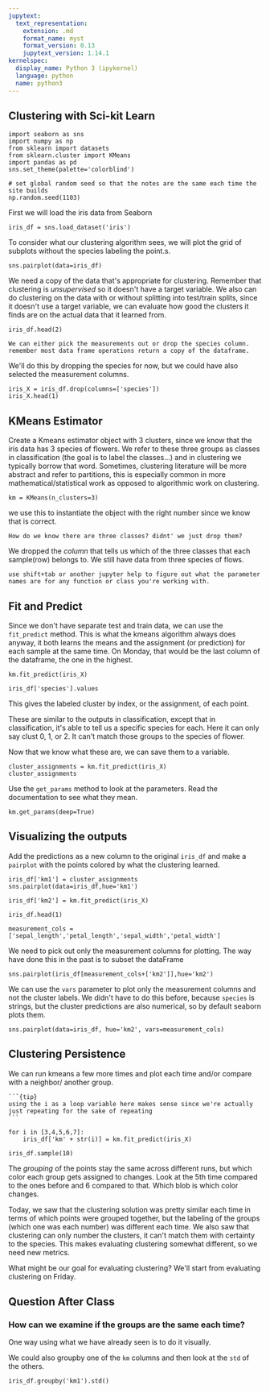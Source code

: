 ```yaml
---
jupytext:
  text_representation:
    extension: .md
    format_name: myst
    format_version: 0.13
    jupytext_version: 1.14.1
kernelspec:
  display_name: Python 3 (ipykernel)
  language: python
  name: python3
---
```



## Clustering with Sci-kit Learn



```{code-cell} ipython3
import seaborn as sns
import numpy as np
from sklearn import datasets
from sklearn.cluster import KMeans
import pandas as pd
sns.set_theme(palette='colorblind')

# set global random seed so that the notes are the same each time the site builds
np.random.seed(1103)
```

First we will load the iris data from Seaborn

```{code-cell} ipython3
iris_df = sns.load_dataset('iris')
```

To consider what our clustering algorithm sees, we will plot the grid of subplots without the species labeling the point.s.

```{code-cell} ipython3
sns.pairplot(data=iris_df)
```

We need a copy of the data that's appropriate for clustering. Remember that clustering is *unsupervised* so it doesn't have a target variable. We also can do clustering on the data with or without splitting into test/train splits, since it doesn't use a target variable, we can evaluate how good the clusters it finds are on the actual data that it learned from.
```{code-cell} ipython3
iris_df.head(2)
```

```{hint}
We can either pick the measurements out or drop the species column.
remember most data frame operations return a copy of the dataframe.
```

We'll do this by dropping the species for now, but we could have also selected the measurement columns.

```{code-cell} ipython3
iris_X = iris_df.drop(columns=['species'])
iris_X.head(1)
```


## KMeans Estimator

Create a Kmeans estimator object with 3 clusters, since we know that the iris data has 3 species of flowers. We refer to these three groups as classes in classification (the goal is to label the classes...) and in clustering we typically borrow that word.  Sometimes, clustering literature will be more abstract and refer to partitions, this is especially common in more mathematical/statistical work as opposed to algorithmic work on clustering.


```{code-cell} ipython3
km = KMeans(n_clusters=3)
```

we use this to instantiate the object with the right number since we know that is correct.


```{admonition} Question
How do we know there are three classes? didnt' we just drop them?

```

We dropped the *column* that tells us which of the three classes that each sample(row) belongs to.  We still have data from three species of flows.

```{hint}
use shift+tab or another jupyter help to figure out what the parameter names are for any function or class you're working with.
```

## Fit and Predict


Since we don't have separate test and train data, we can use the `fit_predict` method.  This is what the kmeans algorithm always does anyway, it both learns the means and the assignment (or prediction) for each sample at the same time.  On Monday, that would be the last column of the dataframe, the one in the highest.

```{code-cell} ipython3
km.fit_predict(iris_X)
```

```{code-cell} ipython3
iris_df['species'].values
```


This gives the labeled cluster by index, or the assignment, of each point.

These are similar to the outputs in classification, except that in classification, it's able to tell us a specific species for each. Here it can only say clust 0, 1, or 2.  It can't match those groups to the species of flower.

Now that we know what these are, we can save them to a variable.


```{code-cell} ipython3
cluster_assignments = km.fit_predict(iris_X)
cluster_assignments
```

Use the `get_params` method to look at the parameters.  Read the documentation to see what they mean.

```{code-cell} ipython3
km.get_params(deep=True)
```


## Visualizing the outputs

Add the predictions as a new column to the original `iris_df` and make a `pairplot` with the points colored by what the clustering learned.

```{code-cell} ipython3
iris_df['km1'] = cluster_assignments
sns.pairplot(data=iris_df,hue='km1')
```



```{code-cell} ipython3
iris_df['km2'] = km.fit_predict(iris_X)
```

```{code-cell} ipython3
iris_df.head(1)
```

```{code-cell} ipython3
measurement_cols = ['sepal_length','petal_length','sepal_width','petal_width']
```


We need to pick out only the measurement columns for plotting. The way have done this in the past is to subset the dataFrame
```{code-cell} ipython3
sns.pairplot(iris_df[measurement_cols+['km2']],hue='km2')
```


We can use the `vars` parameter to plot only the measurement columns and not the cluster labels.  We didn't have to do this before, because `species` is strings, but the cluster predictions are also numerical, so by default seaborn plots them.


```{code-cell} ipython3
sns.pairplot(data=iris_df, hue='km2', vars=measurement_cols)
```

## Clustering Persistence

We can run kmeans a few more times and plot each time and/or compare with a neighbor/ another group.
````{margin}
```{tip}
using the i as a loop variable here makes sense since we're actually just repeating for the sake of repeating
```
````

```{code-cell} ipython3
for i in [3,4,5,6,7]:
    iris_df['km' + str(i)] = km.fit_predict(iris_X)

```

```{code-cell} ipython3
iris_df.sample(10)
```



The *grouping* of the points stay the same across different runs, but which color each group gets assigned to changes. Look at the 5th time compared to the ones before and 6 compared to that. Which blob is which color changes.


Today, we saw that the clustering solution was pretty similar each time in terms of which points were grouped together, but the labeling of the groups (which one was each number) was different each time.  We also saw that clustering can only number the clusters, it can't match them with certainty to the species. This makes evaluating clustering somewhat different, so we need new metrics.

What might be our goal for evaluating clustering? We'll start from evaluating clustering on Friday.  







## Question After Class


### How can we examine if the groups are the same each time?

One way using what we have already seen is to do it visually.

We could also groupby one of the `km` columns and then look at the `std` of the others.  


```{code-cell} ipython3
iris_df.groupby('km1').std()
```
